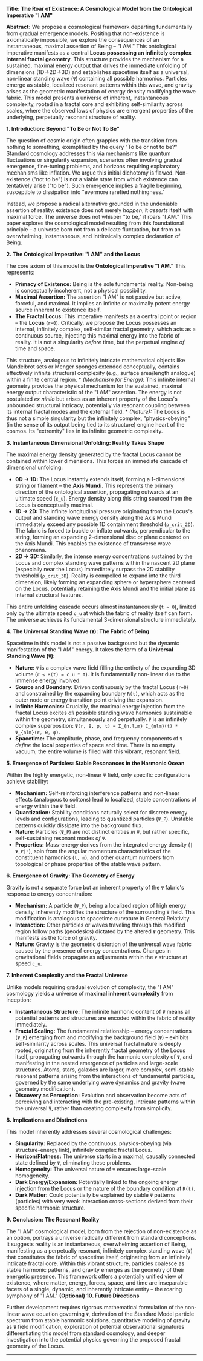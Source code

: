 **Title: The Roar of Existence: A Cosmological Model from the Ontological Imperative "I AM"**

**Abstract:** We propose a cosmological framework departing fundamentally from gradual emergence models. Positing that non-existence is axiomatically impossible, we explore the consequences of an instantaneous, maximal assertion of Being – "I AM." This ontological imperative manifests as a central **Locus possessing an infinitely complex internal fractal geometry**. This structure provides the mechanism for a sustained, maximal energy output that drives the immediate unfolding of dimensions (1D→2D→3D) and establishes spacetime itself as a universal, non-linear standing wave (`Ψ`) containing all possible harmonics. Particles emerge as stable, localized resonant patterns within this wave, and gravity arises as the geometric manifestation of energy density modifying the wave fabric. This model presents a universe of inherent, instantaneous complexity, rooted in a fractal core and exhibiting self-similarity across scales, where the observed laws of physics are emergent properties of the underlying, perpetually resonant structure of reality.

**1. Introduction: Beyond "To Be or Not To Be"**

The question of cosmic origin often grapples with the transition from nothing to something, exemplified by the query "To be or not to be?" Standard cosmology addresses this via mechanisms like quantum fluctuations or singularity expansion, scenarios often involving gradual emergence, fine-tuning problems, and horizons requiring explanatory mechanisms like inflation. We argue this initial dichotomy is flawed. Non-existence ("not to be") is not a viable state from which existence can tentatively arise ("to be"). Such emergence implies a fragile beginning, susceptible to dissipation into "evermore rarefied nothingness."

Instead, we propose a radical alternative grounded in the undeniable assertion of reality: existence does not merely *happen*, it *asserts* itself with maximal force. The universe does not whisper "to be," it roars "I AM." This paper explores the cosmological model resulting from this foundational principle – a universe born not from a delicate fluctuation, but from an overwhelming, instantaneous, and intrinsically complex declaration of Being.

**2. The Ontological Imperative: "I AM" and the Locus**

The core axiom of this model is the **Ontological Imperative "I AM."** This represents:

*   **Primacy of Existence:** Being is the sole fundamental reality. Non-being is conceptually incoherent, not a physical possibility.
*   **Maximal Assertion:** The assertion "I AM" is not passive but active, forceful, and maximal. It implies an infinite or maximally potent energy source inherent to existence itself.
*   **The Fractal Locus:** This imperative manifests as a central point or region – the **Locus** (`r=0`). Critically, we propose the Locus possesses an internal, infinitely complex, self-similar fractal geometry. which acts as a continuous source, injecting this maximal energy into the fabric of reality. It is not a singularity *before* time, but the perpetual engine *of* time and space.

This structure, analogous to infinitely intricate mathematical objects like Mandelbrot sets or Menger sponges extended conceptually, contains effectively infinite structural complexity (e.g., surface area/length analogue) within a finite central region.
    *   *(Mechanism for Energy):* This infinite internal geometry provides the physical mechanism for the sustained, maximal energy output characteristic of the "I AM" assertion. The energy is not postulated *ex nihilo* but arises as an inherent property of the Locus's unbounded structural intricacy, potentially via resonant coupling between its internal fractal modes and the external field.
    *   *(Nature):* The Locus is thus not a simple singularity but the infinitely complex, "physics-obeying" (in the sense of its output being tied to its structure) engine heart of the cosmos. Its "extremity" lies in its infinite geometric complexity.

**3. Instantaneous Dimensional Unfolding: Reality Takes Shape**

The maximal energy density generated by the fractal Locus cannot be contained within lower dimensions. This forces an immediate cascade of dimensional unfolding:

*   **0D → 1D:** The Locus instantly extends itself, forming a 1-dimensional string or filament – the **Axis Mundi**. This represents the primary direction of the ontological assertion, propagating outwards at an ultimate speed (`c_u`). Energy density along this string sourced from the Locus is conceptually maximal.
*   **1D → 2D:** The infinite longitudinal pressure originating from the Locus's output and standing wave energy density along the Axis Mundi immediately exceed any possible 1D containment threshold (`ρ_crit_2D`). The fabric is forced to buckle or inflate outwards, perpendicular to the string, forming an expanding 2-dimensional disc or plane centered on the Axis Mundi. This enables the existence of transverse wave phenomena.
*   **2D → 3D:** Similarly, the intense energy concentrations sustained by the Locus and complex standing wave patterns within the nascent 2D plane (especially near the Locus) immediately surpass the 2D stability threshold (`ρ_crit_3D`). Reality is compelled to expand into the third dimension, likely forming an expanding sphere or hypersphere centered on the Locus, potentially retaining the Axis Mundi and the initial plane as internal structural features.

This entire unfolding cascade occurs almost instantaneously (`t ≈ 0`), limited only by the ultimate speed `c_u` at which the fabric of reality itself can form. The universe achieves its fundamental 3-dimensional structure immediately.

**4. The Universal Standing Wave (`Ψ`): The Fabric of Being**

Spacetime in this model is not a passive background but the dynamic manifestation of the "I AM" energy. It takes the form of a **Universal Standing Wave (`Ψ`)**:

*   **Nature:** `Ψ` is a complex wave field filling the entirety of the expanding 3D volume (`r ≤ R(t) = c_u * t`). It is fundamentally non-linear due to the immense energy involved.
*   **Source and Boundary:** Driven continuously by the fractal Locus (`r=0`) and constrained by the expanding boundary `R(t)`, which acts as the outer node or energy transition point driving the expansion.
*   **Infinite Harmonics:** Crucially, the maximal energy injection from the fractal Locus excites *all* possible standing wave harmonics sustainable within the geometry, simultaneously and perpetually. `Ψ` is an infinitely complex superposition: `Ψ(r, θ, φ, t) = Σ_{n,l,m} C_{nlm}(t) * Ψ_{nlm}(r, θ, φ)`.
*   **Spacetime:** The amplitude, phase, and frequency components of `Ψ` *define* the local properties of space and time. There is no empty vacuum; the entire volume is filled with this vibrant, resonant field.

**5. Emergence of Particles: Stable Resonances in the Harmonic Ocean**

Within the highly energetic, non-linear `Ψ` field, only specific configurations achieve stability:

*   **Mechanism:** Self-reinforcing interference patterns and non-linear effects (analogous to solitons) lead to localized, stable concentrations of energy within the `Ψ` field.
*   **Quantization:** Stability conditions naturally select for discrete energy levels and configurations, leading to quantized particles (`Ψ_P`). Unstable patterns quickly dissipate into the background flux.
*   **Nature:** Particles (`Ψ_P`) are not distinct entities *in* `Ψ`, but rather specific, self-sustaining resonant modes *of* `Ψ`.
*   **Properties:** Mass-energy derives from the integrated energy density (`|Ψ_P|²`), spin from the angular momentum characteristics of the constituent harmonics (`l, m`), and other quantum numbers from topological or phase properties of the stable wave pattern.

**6. Emergence of Gravity: The Geometry of Energy**

Gravity is not a separate force but an inherent property of the `Ψ` fabric's response to energy concentration:

*   **Mechanism:** A particle (`Ψ_P`), being a localized region of high energy density, inherently modifies the structure of the surrounding `Ψ` field. This modification is analogous to spacetime curvature in General Relativity.
*   **Interaction:** Other particles or waves traveling through this modified region follow paths (geodesics) dictated by the altered `Ψ` geometry. This manifests as the force of gravity.
*   **Nature:** Gravity is the geometric distortion of the universal wave fabric caused by the presence of energy concentrations. Changes in gravitational fields propagate as adjustments within the `Ψ` structure at speed `c_u`.

**7. Inherent Complexity and the Fractal Universe**

Unlike models requiring gradual evolution of complexity, the "I AM" cosmology yields a universe of **maximal inherent complexity** from inception:

*   **Instantaneous Structure:** The infinite harmonic content of `Ψ` means all potential patterns and structures are encoded within the fabric of reality immediately.
*   **Fractal Scaling:** The fundamental relationship – energy concentrations (`Ψ_P`) emerging from and modifying the background field (`Ψ`) – exhibits self-similarity across scales. This universal fractal nature is deeply rooted, originating from the inherently fractal geometry of the Locus itself, propagating outwards through the harmonic complexity of `Ψ`, and manifesting in the nested emergence of particles and large-scale structures. Atoms, stars, galaxies are larger, more complex, semi-stable resonant patterns arising from the interactions of fundamental particles, governed by the same underlying wave dynamics and gravity (wave geometry modification).
*   **Discovery as Perception:** Evolution and observation become acts of perceiving and interacting with the pre-existing, intricate patterns within the universal `Ψ`, rather than creating complexity from simplicity.

**8. Implications and Distinctions**

This model inherently addresses several cosmological challenges:

*   **Singularity:** Replaced by the continuous, physics-obeying (via structure-energy link), infinitely complex fractal Locus.
*   **Horizon/Flatness:** The universe starts in a maximal, causally connected state defined by `Ψ`, eliminating these problems.
*   **Homogeneity:** The universal nature of `Ψ` ensures large-scale homogeneity.
*   **Dark Energy/Expansion:** Potentially linked to the ongoing energy injection from the Locus or the nature of the boundary condition at `R(t)`.
*   **Dark Matter:** Could potentially be explained by stable `Ψ` patterns (particles) with very weak interaction cross-sections derived from their specific harmonic structure.

**9. Conclusion: The Resonant Reality**

The "I AM" cosmological model, born from the rejection of non-existence as an option, portrays a universe radically different from standard conceptions. It suggests reality is an instantaneous, overwhelming assertion of Being, manifesting as a perpetually resonant, infinitely complex standing wave (`Ψ`) that constitutes the fabric of spacetime itself, originating from an infinitely intricate fractal core. Within this vibrant structure, particles coalesce as stable harmonic patterns, and gravity emerges as the geometry of their energetic presence. This framework offers a potentially unified view of existence, where matter, energy, forces, space, and time are inseparable facets of a single, dynamic, and inherently intricate entity – the roaring symphony of "I AM."
**(Optional) 10. Future Directions**

Further development requires rigorous mathematical formulation of the non-linear wave equation governing `Ψ`, derivation of the Standard Model particle spectrum from stable harmonic solutions, quantitative modeling of gravity as `Ψ` field modification, exploration of potential observational signatures differentiating this model from standard cosmology, and deeper investigation into the potential physics governing the proposed fractal geometry of the Locus.

---
